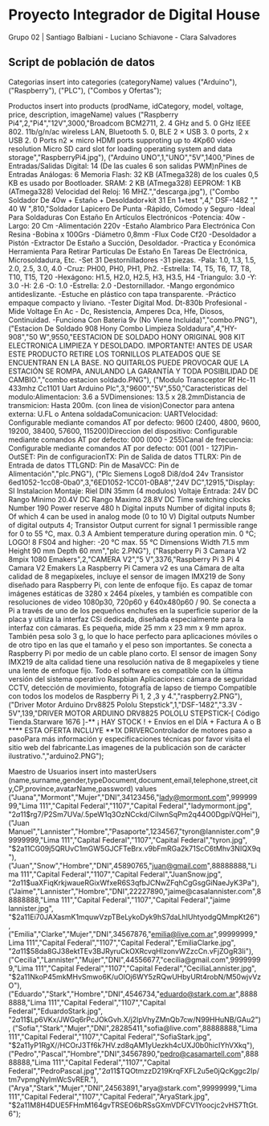 # Proyecto Integrador de Digital House

Grupo 02 | Santiago Balbiani - Luciano Schiavone - Clara Salvadores




## Script de población de datos

Categorias
insert into categories (categoryName)
values 
("Arduino"),
("Raspberry"),
("PLC"),
("Combos y Ofertas");

Productos
insert into products (prodName, idCategory, model, voltage, price, description, imageName)
values 
("Raspberry Pi4",2,"Pi4","12V",3000,"Broadcom BCM2711, 2. 4 GHz and 5. 0 GHz IEEE 802. 11b/g/n/ac wireless LAN, Bluetooth 5. 0, BLE 2 × USB 3. 0 ports, 2 x USB 2. 0 Ports n2 × micro HDMI ports supproting up to 4Kp60 video resolution Micro SD card slot for loading operating system and data storage","RaspberryPi4.jpg"),
("Arduino UNO",1,"UNO","5V",1400,"Pines de Entradas/Salidas Digital: 14 (De las cuales 6 son salidas PWM)nPines de Entradas Análogas: 6 Memoria Flash: 32 KB (ATmega328) de los cuales 0,5 KB es usado por Bootloader. SRAM: 2 KB (ATmega328) EEPROM: 1 KB (ATmega328) Velocidad del Reloj: 16 MHZ.","descarga.jpg"),
("Combo Soldador De 40w + Estaño + Desoldador+kit 31 En 1+test  ",4," DSF-1482 "," 40 W ",810,"Soldador Lapicero De Punta -Rápido, Cómodo y Seguro -Ideal Para Soldaduras Con Estaño En Artículos Electrónicos -Potencia: 40w -Largo: 20 Cm -Alimentación 220v   -Estaño Alambrico Para Electrónica Con Resina -Bobina x 100Grs -Diámetro 0,8mm -Flux Code Cf20   -Desoldador a Pistón -Extractor De Estaño a Succión, Desoldador. -Practica y Económica Herramienta Para Retirar Particulas De Estaño En Tareas De Electrónica, Microsoldadura, Etc.   -Set 31 Destornilladores -31 piezas. -Pala: 1.0, 1.3, 1.5, 2.0, 2.5, 3.0, 4.0 -Cruz: PH00, PH0, PH1, Ph2. -Estrella: T4, T5, T6, T7, T8, T10, T15, T20 -Hexágono: H1.5, H2.0, H2.5, H3, H3.5, H4 -Triangulo: 3.0 -Y: 3.0 -H: 2.6 -O: 1.0 -Estrella: 2.0 -Destornillador. -Mango ergonómico antideslizante. -Estuche en plástico con tapa transparente. -Práctico empaque compacto y liviano.   -Tester Digital Mod. Dt-830b Profesional -Mide Voltage En Ac - Dc, Resistencia, Amperes Dca, Hfe, Diosos, Continuidad. -Funciona Con Bateria 9v (No Viene Incluida)","combo.PNG"),
("Estacion De Soldado 908 Hony Combo Limpieza Soldadura",4,"HY-908","50 W",9550,"EESTACION DE SOLDADO HONY ORIGINAL 908 KIT ELECTRONICA LIMPIEZA Y DESOLDADO. IMPORTANTE!  ANTES DE USAR ESTE PRODUCTO RETIRE LOS TORNILLOS PLATEADOS QUE SE ENCUENTRAN EN LA BASE. NO QUITARLOS PUEDE PROVOCAR QUE LA ESTACIÓN SE ROMPA, ANULANDO LA GARANTÍA Y TODA POSIBILIDAD DE CAMBIO.","combo estacion soldado.PNG"),
("Modulo Transceptor Rf Hc-11 433mhz Cc1101 Uart Arduino Plc",3,"9600","5V",550,"Caracteristicas del modulo:Alimentacion: 3.6 a 5VDimensiones: 13.5 x 28.2mmDistancia de transmicion: Hasta 200m. (con linea de vision)Conector para antena externa: U.FL o Antena soldadaComunicacion: UARTVelocidad: Configurable mediante comandos AT por defecto: 9600 (2400, 4800, 9600, 19200, 38400, 57600, 115200)Direccion del dispositivo: Configurable mediante comandos AT por defecto: 000 (000 - 255)Canal de frecuencia: Configurable mediante comandos AT por defecto: 001 (001 - 127)Pin-OutSET: Pin de configuracionTX: Pin de Salida de datos TTLRX: Pin de Entrada de datos TTLGND: Pin de MasaVCC: Pin de Alimentación","plc.PNG"),
("Plc Siemens Logo8 Di8/do4 24v Transistor 6ed1052-1cc08-0ba0",3,"6ED1052-1CC01-0BA8","24V DC",12915,"Display: SI Instalacion Montaje: Riel DIN 35mm (4 modulos) Voltaje Entrada: 24V DC Rango Minimo 20.4V DC Rango Maximo 28.8V DC  Time switching clocks Number 190 Power reserve 480 h  Digital inputs Number of digital inputs 8; Of which 4 can be used in analog mode (0 to 10 V)  Digital outputs Number of digital outputs 4; Transistor  Output current for signal 1 permissible range for 0 to 55 °C, max. 0.3 A  Ambient temperature during operation min. 0 °C; LOGO! 8 FS04 and higher: -20 °C max. 55 °C  Dimensions Width 71.5 mm Height 90 mm Depth 60 mm","plc 2.PNG"),
("Raspberry Pi 3 Camara V2 8mpix 1080 Emakers",2,"CAMERA V2","5 V",3376,"Raspberry Pi 3 Pi 4 Camara V2 Emakers  La Raspberry Pi Camera v2 es una Cámara de alta calidad de 8 megapíxeles, incluye el sensor de imagen IMX219 de Sony diseñado para Raspberry Pi, con lente de enfoque fijo. Es capaz de tomar imágenes estáticas de 3280 x 2464 píxeles, y también es compatible con resoluciones de video 1080p30, 720p60 y 640x480p60 / 90. Se conecta a Pi a través de uno de los pequeños enchufes en la superficie superior de la placa y utiliza la interfaz CSi dedicada, diseñada especialmente para la interfaz con cámaras. Es pequeña, mide 25 mm x 23 mm x 9 mm aprox. También pesa solo 3 g, lo que lo hace perfecto para aplicaciones móviles o de otro tipo en las que el tamaño y el peso son importantes. Se conecta a Raspberry Pi por medio de un cable plano corto. El sensor de imagen Sony IMX219 de alta calidad tiene una resolución nativa de 8 megapíxeles y tiene una lente de enfoque fijo. Todo el software es compatible con la última versión del sistema operativo Raspbian  Aplicaciones: cámara de seguridad CCTV, detección de movimiento, fotografía de lapso de tiempo Compatible con todos los modelos de Raspberry Pi 1, 2 ,3 y 4.","raspberry2.PNG"),
("Driver Motor Arduino Drv8825 Pololu Stepstick",1,"DSF-1482","3.3V - 5V",139,"DRIVER MOTOR ARDUINO DRV8825 POLOLU STEPSTICK-[ Código Tienda.Starware 1676 ]-** ¡ HAY STOCK ! + Envíos en el DÍA + Factura A o B **** ESTA OFERTA INCLUYE **1X DRIVERControlador de motores paso a pasoPara más información y especificaciones técnicas por favor visita el sitio web del fabricante.Las imagenes de la publicación son de carácter ilustrativo.","arduino2.PNG");

Maestro de Usuarios
insert into masterUsers (name,surname,gender,typeDocument,document,email,telephone,street,city,CP,province,avatarName,password)
values 
("Juana","Mormont","Mujer","DNI",34123456,"lady@mormont.com",99999999,"Lima 111","Capital Federal","1107","Capital Federal","ladymormont.jpg", "$2a$11$rg7/P2Sm7UVa/.5peW1q3OzNCckd/CiIwnSqPm2q44O0DgpiVQHei"),
("Juan Manuel","Lannister","Hombre","Pasaporte",1234567,"tyron@lannister.com",99999999,"Lima 111","Capital Federal","1107","Capital Federal","tyron.jpg", "$2a$11$CG09j5QRUvC1mGW5GJCFTeBrx.v9bFmRGa2k71ScC6tMhv3NIQX9q"),
("Juan","Snow","Hombre","DNI",45890765,"juan@gmail.com",88888888,"Lima 111","Capital Federal","1107","Capital Federal","JuanSnow.jpg", "$2a$11$uaXFiqKrkjwaueRGixWfxeR6S3qfbJCNwZFqhCgGsgGiNaeJyK3Pa"),
("Jaime","Lannister","Hombre","DNI",22227890,"jaime@casalannister.com",88888888,"Lima 111","Capital Federal","1107","Capital Federal","jaime lannister.jpg", "$2a$11$Ei70JAXasmK1mquwVzpTBeLykoDyk9hS7daLhIUhtyodgQMmpKt26"),
("Emilia","Clarke","Mujer","DNI",34567876,"emilia@live.com.ar",99999999,"Lima 111","Capital Federal","1107","Capital Federal","EmiliaClarke.jpg", "$2a$11$58da8GJ38ektTEv3BJRyruCkOXRcvqHIzonvWZzcCn.vFjZOgR3Ii"),
("Cecilia","Lannister","Mujer","DNI",44556677,"cecilia@gmail.com",99999999,"Lima 111","Capital Federal","1107","Capital Federal","CeciliaLannister.jpg", "$2a$11$NkoP45mkMHvSmwo6K/uOlOj6WY5zRQwUHbyURt4robN/M50wjvVzO"),
("Eduardo","Stark","Hombre","DNI",4546734,"eduardo@stark.com.ar",88888888,"Lima 111","Capital Federal","1107","Capital Federal","EduardoStark.jpg", "$2a$11$Lp6VKx/JWGq6rPcJOkGvh.X/j2lpVhyZMnQb7cw/N99HHuNB/GAu2"),
("Sofia","Stark","Mujer","DNI",28285411,"sofia@live.com",88888888,"Lima 111","Capital Federal","1107","Capital Federal","SofiaStark.jpg", "$2a$11$yP1RgX//HCOrJ3Tf6k7HV.zd8qAM1yUezkh4cUXJ0b0hicIYhVXkq"),
("Pedro","Pascal","Hombre","DNI",34567890,"pedro@casamartell.com",88888888,"Lima 111","Capital Federal","1107","Capital Federal","PedroPascal.jpg","$2a$11$TQOtmzzD219KrqFXFL2u5e0jQcKggc2Ip/tm7vpmgNyImWcSvRER."),
("Arya","Stark","Mujer","DNI",24563891,"arya@stark.com",99999999,"Lima 111","Capital Federal","1107","Capital Federal","AryaStark.jpg", "$2a$11$M8H4DUE5FHmM164gvTRSEO6bRSsGXmVDFCV1Yoocjc2vHS7TtGt.6");
